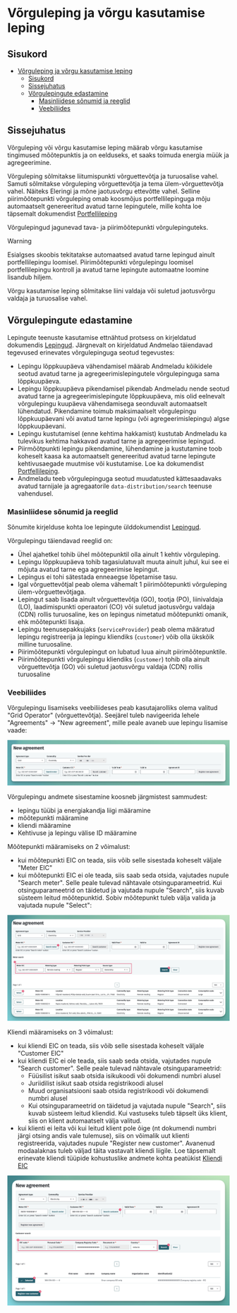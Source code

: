 # Võrguleping ja võrgu kasutamise leping

## Sisukord

<!-- TOC -->
* [Võrguleping ja võrgu kasutamise leping](#võrguleping-ja-võrgu-kasutamise-leping)
  * [Sisukord](#sisukord)
  * [Sissejuhatus](#sissejuhatus)
  * [Võrgulepingute edastamine](#võrgulepingute-edastamine)
    * [Masinliidese sõnumid ja reeglid](#masinliidese-sõnumid-ja-reeglid)
    * [Veebiliides](#veebiliides)
<!-- TOC -->

## Sissejuhatus

Võrguleping või võrgu kasutamise leping määrab võrgu kasutamise tingimused mõõtepunktis ja on eelduseks, et saaks toimuda energia müük ja agregeerimine.

Võrguleping sõlmitakse liitumispunkti võrguettevõtja ja turuosalise vahel. Samuti sõlmitakse võrguleping võrguettevõtja ja tema ülem-võrguettevõtja vahel. Näiteks Eleringi ja mõne jaotusvõrgu ettevõtte vahel. Selline piirimõõtepunkti võrguleping omab koosmõjus portfellilepinguga mõju automaatselt genereeritud avatud tarne lepingutele, mille kohta loe täpsemalt dokumendist [Portfellileping](06.1-portfellileping.md)

Võrgulepingud jagunevad tava- ja piirimõõtepunkti võrgulepinguteks.

> [!WARNING] 
> Esialgses skoobis tekitatakse automaatsed avatud tarne lepingud ainult portfellilepingu loomisel. Piirimõõtepunkti võrgulepingu loomisel portfellilepingu kontroll ja avatud tarne lepingute automaatne loomine lisandub hiljem.

Võrgu kasutamise leping sõlmitakse liini valdaja või suletud jaotusvõrgu valdaja ja turuosalise vahel.

## Võrgulepingute edastamine

Lepingute teenuste kasutamise ettnähtud protsess on kirjeldatud dokumendis [Lepingud](06-lepingud.md). Järgnevalt on kirjeldatud Andmelao täiendavad tegevused erinevates võrgulepinguga seotud tegevustes:

- Lepingu lõppkuupäeva vähendamisel määrab Andmeladu kõikidele seotud avatud tarne ja agregeerimislepingutele võrgulepinguga sama lõppkuupäeva.
- Lepingu lõppkuupäeva pikendamisel pikendab Andmeladu nende seotud avatud tarne ja agregeerimislepingute lõppkuupäeva, mis olid eelnevalt võrgulepingu kuupäeva vähendamisega seonduvalt automaatselt lühendatud. Pikendamine toimub maksimaalselt võrgulepingu lõppkuupäevani või avatud tarne lepingu (või agregeerimislepingu) algse lõppkuupäevani.
- Lepingu kustutamisel (enne kehtima hakkamist) kustutab Andmeladu ka tulevikus kehtima hakkavad avatud tarne ja agregeerimise lepingud.
- Piirmõõtpunkti lepingu pikendamine, lühendamine ja kustutamine toob koheselt kaasa ka automaatselt genereeritud avatud tarne lepingute  kehtivusaegade muutmise või kustutamise. Loe ka dokumendist [Portfellileping](06.1-portfellileping.md).
- Andmeladu teeb võrgulepinguga seotud muudatusted kättesaadavaks avatud tarnijale ja agregaatorile `data-distribution/search` teenuse vahendusel.

### Masinliidese sõnumid ja reeglid

Sõnumite kirjelduse kohta loe lepingute ülddokumendist [Lepingud](06-lepingud.md).

Võrgulepingu täiendavad reeglid on:

- Ühel ajahetkel tohib ühel mõõtepunktil olla ainult 1 kehtiv võrguleping.
- Lepingu lõppkuupäeva tohib tagasiulatuvalt muuta ainult juhul, kui see ei mõjuta avatud tarne ega agregeerimise lepingut.
- Lepingus ei tohi sätestada enneaegse lõpetamise tasu.
- Igal võrguettevõtjal peab olema vähemalt 1 piirimõõtepunkti võrguleping ülem-võrguettevõtjaga.
- Lepingut saab lisada ainult võrguettevõtja (GO), tootja (PO), liinivaldaja (LO), laadimispunkti operaatori (CO) või suletud jaotusvõrgu valdaja (CDN) rollis turuosaline, kes on lepingus nimetatud mõõtepunkti omanik, ehk mõõtepunkti lisaja.
- Lepingu teenusepakkujaks (`serviceProvider`) peab olema määratud lepingu registreerija ja lepingu kliendiks (`customer`) võib olla ükskõik milline turuosaline.
- Piirimõõtepunkti võrgulepingut on lubatud luua ainult piirimõõtepunktile.
- Piirimõõtepunkti võrgulepingu kliendiks (`customer`) tohib olla ainult võrguettevõtja (GO) või suletud jaotusvõrgu valdaja (CDN) rollis turuosaline

### Veebiliides

Võrgulepingu lisamiseks veebiliideses peab kasutajarolliks olema valitud "Grid Operator" (võrguettevõtja). Seejärel tuleb navigeerida lehele "Agreements" -> "New agreement", mille peale avaneb uue lepingu lisamise vaade:

![Uus leping](../images/opp-ui/agreement/new-grid-agreement.jpg)

Võrgulepingu andmete sisestamine koosneb järgmistest sammudest:

- lepingu tüübi ja energiakandja liigi määramine
- mõõtepunkti määramine
- kliendi määramine
- Kehtivuse ja lepingu välise ID määramine

Mõõtepunkti määramiseks on 2 võimalust:

- kui mõõtepunkti EIC on teada, siis võib selle sisestada koheselt väljale "Meter EIC"
- kui mõõtepunkti EIC ei ole teada, siis saab seda otsida, vajutades nupule "Search meter". Selle peale tulevad nähtavale otsinguparameetrid. Kui otsinguparameetrid on täidetud ja vajutada nupule "Search", siis kuvab süsteem leitud mõõtepunktid. Sobiv mõõtepunkt tuleb välja valida ja vajutada nupule "Select":

![Võrgulepingu mõõtepunkti otsing](../images/opp-ui/agreement/grid-agreement-search-metering-point.jpg)

Kliendi määramiseks on 3 võimalust:

- kui kliendi EIC on teada, siis võib selle sisestada koheselt väljale "Customer EIC"
- kui kliendi EIC ei ole teada, siis saab seda otsida, vajutades nupule "Search customer". Selle peale tulevad nähtavale otsinguparameetrid:
  - Füüsilist isikut saab otsida isikukoodi või dokumendi numbri alusel
  - Juriidilist isikut saab otsida registrikoodi alusel
  - Muud organisatsiooni saab otsida registrikoodi või dokumendi numbri alusel
  - Kui otsinguparameetrid on täidetud ja vajutada nupule "Search", siis kuvab süsteem leitud kliendid. Kui vastuseks tuleb täpselt üks klient, siis on klient automaatselt välja valitud.
- kui klienti ei leita või kui leitud klient pole õige (nt dokumendi numbri järgi otsing andis vale tulemuse), siis on võimalik uut klienti registreerida, vajutades nupule "Register new customer". Avanenud modaalaknas tuleb väljad täita vastavalt kliendi liigile. Loe täpsemalt erinevate kliendi tüüpide kohustuslike andmete kohta peatükist [Kliendi EIC](04-kliendi-eic.md#kliendi-ja-tema-metaandmete-lisamine-ja-muutmine)

![Võrgulepingu kliendi otsing](../images/opp-ui/agreement/grid-agreement-search-customer.jpg)
